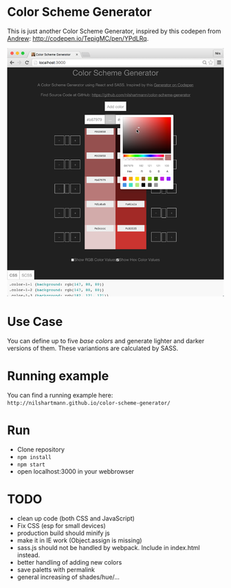 Color Scheme Generator
======================
This is just another Color Scheme Generator, inspired by this codepen from [Andrew](http://codepen.io/TepigMC/): http://codepen.io/TepigMC/pen/YPdLRq.

[![React Color Scheme Generator](screenshot.png)](http://nilshartmann.github.io/color-scheme-generator/)

Use Case
========
You can define up to five *base colors* and generate lighter and darker versions of them. These variantions are calculated by SASS.

Running example
===============
You can find a running example here: `http://nilshartmann.github.io/color-scheme-generator/`


Run
===
* Clone repository
* `npm install`
* `npm start`
* open localhost:3000 in your webbrowser

TODO
====
* clean up code (both CSS and JavaScript)
* Fix CSS (esp for small devices)
* production build should minify js
* make it in IE work (Object.assign is missing)
* sass.js should not be handled by webpack. Include in index.html instead.
* better handling of adding new colors
* save paletts with permalink
* general increasing of shades/hue/...


